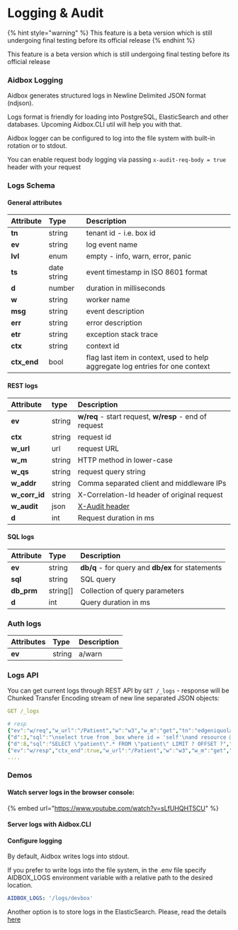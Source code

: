 # Logging & Audit

{% hint style="warning" %}
This feature is a beta version which is still undergoing final testing before its official release
{% endhint %}

This feature is a beta version which is still undergoing final testing before its official release

### Aidbox Logging

Aidbox generates structured logs in Newline Delimited JSON format \(ndjson\). 

Logs format is friendly for loading into PostgreSQL, ElasticSearch and other databases. Upcoming Aidbox.CLI util will help you with that.

Aidbox logger can be configured to log into the file system with built-in rotation or to stdout.

You can enable request body logging via passing `x-audit-req-body = true` header with your request

### Logs Schema

#### General attributes

| Attribute | Type | Description |
| :--- | :--- | :--- |
| **tn** | string | tenant id - i.e. box id |
| **ev** | string | log event name |
| **lvl** | enum | empty - info, warn, error, panic |
| **ts** | date string   | event timestamp in ISO 8601 format |
| **d** | number | duration in milliseconds |
| **w** | string | worker name |
| **msg** | string  | event description |
| **err** | string | error description |
| **etr** | string | exception stack trace |
| **ctx** | string | context id |
| **ctx\_end** | bool | flag last item in  context, used to help aggregate log entries for one context |

#### REST logs

| Attribute | type | Description |
| :--- | :--- | :--- |
| **ev** | string | **w/req** - start request, **w/resp** - end of request |
| **ctx** | string | request id |
| **w\_url** | url | request URL |
| **w\_m** | string | HTTP method in lower-case |
| **w\_qs** | string | request query string |
| **w\_addr** | string | Comma separated client and middleware IPs |
| **w\_corr\_id** | string | X-Correlation-Id header of original request |
| **w\_audit** | json | [X-Audit header](../app-development-guides/receive-logs-from-your-app/x-audit-header.md) |
| **d** | int | Request duration in ms |

#### SQL logs

| Attribute | Type | Description |
| :--- | :--- | :--- |
| **ev** | string | **db/q** - for query and **db/ex** for statements |
| **sql** | string | SQL query |
| **db\_prm** | string\[\] | Collection of query parameters  |
| **d** | int | Query duration in ms |

### Auth logs

| Attributes | Type | Description |
| :--- | :--- | :--- |
| **ev** | string | a/warn |

### Logs API

You can get current logs through REST API by `GET /_logs`  - response will be  Chunked Transfer Encoding stream of new line separated JSON objects:

```yaml
GET /_logs

# resp
{"ev":"w/req","w_url":"/Patient","w":"w3","w_m":"get","tn":"edgeniquola","ts":"2019-04-18T13:35:43Z","w_addr":"83.243.75.14, 35.244.249.127","ctx":"d0625fcf-f1a7-4b78-bbdf-b4ec87b6fb57","w_qs":null}
{"d":3,"sql":"\nselect true from _box where id = 'self'\nand resource @>\njsonb_build_object(\n  'participant',\n  jsonb_build_array(json_build_object('user', json_build_object('id', ?::text )))\n) ","db_prm":["github-32066"],"ts":"2019-04-18T13:35:43Z","w":"w3","ev":"db/q","tn":"edgeniquola","ctx":"d0625fcf-f1a7-4b78-bbdf-b4ec87b6fb57"}
{"d":8,"sql":"SELECT \"patient\".* FROM \"patient\" LIMIT ? OFFSET ?","db_prm":["100","0"],"ts":"2019-04-18T13:35:43Z","w":"w3","ev":"db/q","tn":"edgeniquola","ctx":"d0625fcf-f1a7-4b78-bbdf-b4ec87b6fb57"}
{"ev":"w/resp","ctx_end":true,"w_url":"/Patient","w":"w3","w_m":"get","tn":"edgeniquola","ts":"2019-04-18T13:35:43Z","d":15,"w_st":200,"ctx":"d0625fcf-f1a7-4b78-bbdf-b4ec87b6fb57"}
....
```



### Demos

#### Watch server logs in the browser console:

{% embed url="https://www.youtube.com/watch?v=sLfUHQHT5CU" %}

#### Server logs with Aidbox.CLI

#### Configure logging

By default, Aidbox writes logs into stdout.

If you prefer to write logs into the file system,  in the .env file specify AIDBOX\_LOGS environment variable with a relative path to the desired location.

```yaml
AIDBOX_LOGS: '/logs/devbox'
```

Another option is to store logs in the ElasticSearch. Please, read the details [here ](https://docs.aidbox.app/app-development-guides/receive-logs-from-your-app/elastic-logs-and-monitoring-integration)



